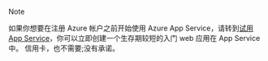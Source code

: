 > [!NOTE]
> 如果你想要在注册 Azure 帐户之前开始使用 Azure App Service，请转到[试用 App Service](https://azure.microsoft.com/try/app-service/)，你可以立即创建一个生存期较短的入门 web 应用在 App Service 中。 信用卡，也不需要;没有承诺。
> 
> 


